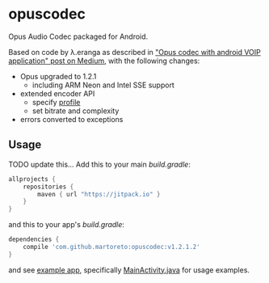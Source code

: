 # opuscodec

Opus Audio Codec packaged for Android.

Based on code by λ.eranga as described in ["Opus codec with android VOIP application" post on Medium](https://medium.com/@itseranga/opus-codec-for-android-voip-application-7cfe7cd3dd9b),
with the following changes:

- Opus upgraded to 1.2.1
  - including ARM Neon and Intel SSE support
- extended encoder API
  - specify [profile](https://opus-codec.org/docs/opus_api-1.2/group__opus__encoder.html#gaa89264fd93c9da70362a0c9b96b9ca88)
  - set bitrate and complexity
- errors converted to exceptions

## Usage
TODO update this...
Add this to your main _build.gradle_:
```gradle
allprojects {
    repositories {
        maven { url "https://jitpack.io" }
    }
}
```

and this to your app's _build.gradle_:

```gradle
dependencies {
    compile 'com.github.martoreto:opuscodec:v1.2.1.2'
}
```

and see [example app](example/), specifically [MainActivity.java](example/app/src/main/java/com/github/martoreto/opuscodecexample/MainActivity.java) for usage examples.
